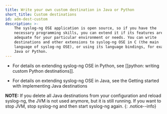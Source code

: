 ```yaml
---
title: Write your own custom destination in Java or Python
short_title: Custom destinations
id: adm-dest-custom
description: >-
    The syslog-ng OSE application is open source, so if you have the
    necessary programming skills, you can extend it if its features are not
    adequate for your particular environment or needs. You can write
    destinations and other extensions to syslog-ng OSE in C (the main
    language of syslog-ng OSE), or using its language bindings, for example,
    Java or Python.
---
```


- For details on extending syslog-ng OSE in Python, see
    [[python: writing custom Python destinations]].

- For details on extending syslog-ng OSE in Java, see the Getting started with implementing Java destinations

**NOTE:** If you delete all Java destinations from your configuration and
reload syslog-ng, the JVM is not used anymore, but it is still running.
If you want to stop JVM, stop syslog-ng and then start syslog-ng again.
{: .notice--info}
